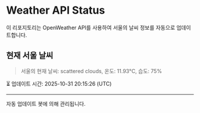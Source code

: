 
# Weather API Status

이 리포지토리는 OpenWeather API를 사용하여 서울의 날씨 정보를 자동으로 업데이트합니다.

## 현재 서울 날씨
> 서울의 현재 날씨: scattered clouds, 온도: 11.93°C, 습도: 75%

⏳ 업데이트 시간: 2025-10-31 20:15:26 (UTC)

---
자동 업데이트 봇에 의해 관리됩니다.
